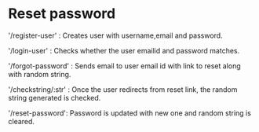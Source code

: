 # Reset password


'/register-user' : Creates user with username,email and password.

'/login-user' : Checks whether the user emailid and password matches.

'/forgot-password' : Sends email to user email id with link to reset along 
                    with random string.  

'/checkstring/:str' : Once the user redirects from reset link, the random string 
                        generated is checked.

'/reset-password': Password is updated with new one and random string is cleared.